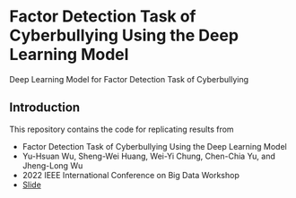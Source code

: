 # Factor Detection Task of Cyberbullying Using the Deep Learning Model
Deep Learning Model for Factor Detection Task of Cyberbullying

## Introduction
This repository contains the code for replicating results from

* Factor Detection Task of Cyberbullying Using the Deep Learning Model
* Yu-Hsuan Wu, Sheng-Wei Huang, Wei-Yi Chung, Chen-Chia Yu, and Jheng-Long Wu
* 2022 IEEE International Conference on Big Data Workshop
* [Slide](https://github.com/h30306/Factor-Detection-Task-of-Cyberbullying-Using-the-Deep-Learning-Model/blob/main/BigD809.pdf)

<!-- ## Flow Chart
<img src="./flow_chart.jpg" width="100%">

## Getting Started

* Build a new virtual environment 
* Install python3 requirements: `pip install -r requirements.txt`
* Run `cd ./Models` to the model folder
* Choose the parameter you want to run in the sh files to train different models
* Train your own models

## Training Insturctions

* Experiment configurations are found in `./Models/*.sh`
* Results model and logs are stored in the corresponding `output` directory under `VA_BERT_mask_sentiment*`.

## Adding Sentiment Words

* Under the `sense_data` folder, that is negative sentiment word and positive sentiment word, you can add the sentiment word to mask it

## Other Insturctions

* `result_statistic` can grep all the prediction result and indicator to the csv file
* `Graph` stores the visul of experimental result from the paper
* `data` contains the experimental data which already split to five fold, the split code and the statistic of masking coverage code is here too
* `notebooks` stores the multilabel regression model and the visulization code


 -->

